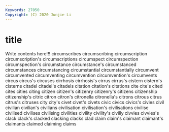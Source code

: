 ```yaml
---
Keywords: 27050
Copyright: (C) 2020 Junjie Li
---
```


# title

Write contents here!!!
circumscribes 
circumscribing 
circumscription
circumscription's 
circumscriptions 
circumspect 
circumspection 
circumspection's 
circumstance 
circumstance's 
circumstanced 
circumstances 
circumstancing
circumstantial 
circumstantially 
circumvent 
circumvented 
circumventing 
circumvention 
circumvention's 
circumvents 
circus 
circus's
circuses 
cirrhosis 
cirrhosis's 
cirrus 
cirrus's 
cistern 
cistern's 
cisterns 
citadel 
citadel's
citadels 
citation 
citation's 
citations 
cite 
cite's 
cited 
cites 
cities 
citing
citizen 
citizen's 
citizenry 
citizenry's 
citizens 
citizenship 
citizenship's 
citric 
citron 
citron's
citronella 
citronella's 
citrons 
citrous 
citrus 
citrus's 
citruses 
city 
city's 
civet
civet's 
civets 
civic 
civics 
civics's 
civies 
civil 
civilian 
civilian's 
civilians
civilisation 
civilisation's 
civilisations 
civilise 
civilised 
civilises 
civilising 
civilities 
civility 
civility's
civilly 
civvies 
civvies's 
clack 
clack's 
clacked 
clacking 
clacks 
clad 
claim
claim's 
claimant 
claimant's 
claimants 
claimed 
claiming 
claims 
